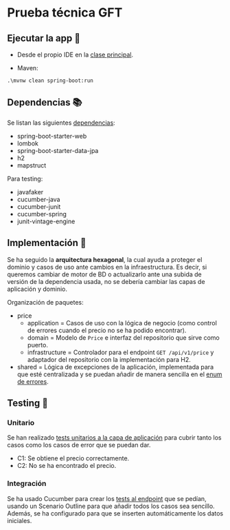 # Prueba técnica GFT

## Ejecutar la app 🏃

- Desde el propio IDE en la [clase principal](src/main/java/org/rbernalop/pruebatecnicagft/PruebaTecnicaGftApplication.java).

- Maven:
```shell
.\mvnw clean spring-boot:run
```

## Dependencias 📚

Se listan las siguientes [dependencias](pom.xml):
- spring-boot-starter-web
- lombok
- spring-boot-starter-data-jpa
- h2
- mapstruct

Para testing:
- javafaker
- cucumber-java
- cucumber-junit
- cucumber-spring
- junit-vintage-engine

## Implementación 🔨

Se ha seguido la **arquitectura hexagonal**, la cual ayuda a proteger el dominio y casos 
de uso ante cambios en la infraestructura. Es decir, si queremos cambiar de motor de BD o 
actualizarlo ante una subida de versión de la dependencia usada, no se debería cambiar 
las capas de aplicación y dominio.

Organización de paquetes:
- price
  - application = Casos de uso con la lógica de negocio (como control de errores cuando el
  precio no se ha podido encontrar).
  - domain = Modelo de `Price` e interfaz del repositorio que sirve como puerto. 
  - infrastructure = Controlador para el endpoint `GET /api/v1/price` y adaptador del 
  repositorio con la implementación para H2.
- shared = Lógica de excepciones de la aplicación, implementada para que esté 
centralizada y se puedan añadir de manera sencilla en el [enum de errores](src/main/java/org/rbernalop/pruebatecnicagft/shared/domain/exception/ApplicationError.java).

## Testing 🧪

### Unitario

Se han realizado [tests unitarios a la capa de aplicación](src/test/java/org/rbernalop/pruebatecnicagft/price/application/finder/PriceFinderTest.java) 
para cubrir tanto los casos como los casos de error que se puedan dar.

- C1: Se obtiene el precio correctamente.
- C2: No se ha encontrado el precio.

### Integración

Se ha usado Cucumber para crear los [tests al endpoint](src/test/resources/cucumber_tests/price.feature) 
que se pedían, usando un Scenario Outline para que añadir todos los casos sea sencillo. 
Además, se ha configurado para que se inserten automáticamente los datos iniciales.
